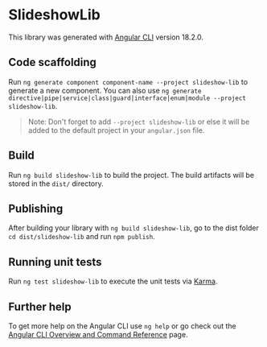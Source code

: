 # SlideshowLib

This library was generated with [Angular CLI](https://github.com/angular/angular-cli) version 18.2.0.

## Code scaffolding

Run `ng generate component component-name --project slideshow-lib` to generate a new component. You can also use `ng generate directive|pipe|service|class|guard|interface|enum|module --project slideshow-lib`.
> Note: Don't forget to add `--project slideshow-lib` or else it will be added to the default project in your `angular.json` file. 

## Build

Run `ng build slideshow-lib` to build the project. The build artifacts will be stored in the `dist/` directory.

## Publishing

After building your library with `ng build slideshow-lib`, go to the dist folder `cd dist/slideshow-lib` and run `npm publish`.

## Running unit tests

Run `ng test slideshow-lib` to execute the unit tests via [Karma](https://karma-runner.github.io).

## Further help

To get more help on the Angular CLI use `ng help` or go check out the [Angular CLI Overview and Command Reference](https://angular.dev/tools/cli) page.
